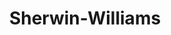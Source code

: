 ---
title: "Sherwin-Williams"
url: /woodbridge/sherwin-williams-jefferson-davis-highway/
shop: Farben
---